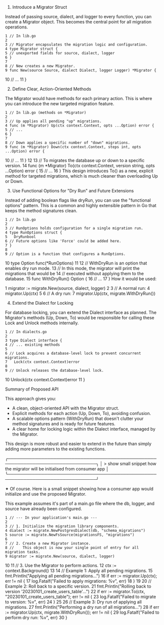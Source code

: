   1. Introduce a Migrator Struct

  Instead of passing source, dialect, and logger to every function, you can create a Migrator object. This becomes the central point for all migration
  operations.

    1 // In lib.go
    2
    3 // Migrator encapsulates the migration logic and configuration.
    4 type Migrator struct {
    5 // unexported fields for source, dialect, logger
    6 }
    7
    8 // New creates a new Migrator.
    9 func New(source Source, dialect Dialect, logger Logger) *Migrator {
   10 // ...
   11 }

  2. Define Clear, Action-Oriented Methods

  The Migrator would have methods for each primary action. This is where you can introduce the new targeted migration feature.

    1 // In lib.go (methods on *Migrator)
    2
    3 // Up applies all pending "up" migrations.
    4 func (m *Migrator) Up(ctx context.Context, opts ...Option) error {
    5 // ...
    6 }
    7
    8 // Down applies a specific number of "down" migrations.
    9 func (m *Migrator) Down(ctx context.Context, steps int, opts ...Option) error {
   10 // ...
   11 }
   12
   13 // To migrates the database up or down to a specific version.
   14 func (m *Migrator) To(ctx context.Context, version string, opts ...Option) error {
   15 // ...
   16 }
  This design introduces To() as a new, explicit method for targeted migrations, which is much cleaner than overloading Up or Down.

  3. Use Functional Options for "Dry Run" and Future Extensions

  Instead of adding boolean flags like dryRun, you can use the "functional options" pattern. This is a common and highly extensible pattern in Go that keeps the
  method signatures clean.

    1 // In lib.go
    2
    3 // RunOptions holds configuration for a single migration run.
    4 type RunOptions struct {
    5 	DryRunbool
    6 // Future options like 'Force' could be added here.
    7 }
    8
    9 // Option is a function that configures a RunOptions.
   10 type Option func(*RunOptions)
   11
   12 // WithDryRun is an option that enables dry run mode.
   13 // In this mode, the migrator will print the migrations that would be
   14 // executed without applying them to the database.
   15 func WithDryRun() Option {
   16 // ...
   17 }
  How it would be used:

   1 migrator := migrate.New(source, dialect, logger)
   2
   3 // A normal run:
   4 migrator.Up(ctx)
   5
   6 // A dry run:
   7 migrator.Up(ctx, migrate.WithDryRun())

  4. Extend the Dialect for Locking

  For database locking, you can extend the Dialect interface as planned. The Migrator's methods (Up, Down, To) would be responsible for calling these Lock and
  Unlock methods internally.

    1 // In dialects.go
    2
    3 type Dialect interface {
    4 // ... existing methods
    5
    6 // Lock acquires a database-level lock to prevent concurrent migrations.
    7 	Lock(ctx context.Context)error
    8
    9 // Unlock releases the database-level lock.
   10 	Unlock(ctx context.Context)error
   11 }

  Summary of Proposed API

  This approach gives you:
   * A clean, object-oriented API with the Migrator struct.
   * Explicit methods for each action (Up, Down, To), avoiding confusion.
   * A scalable options pattern (WithDryRun) that doesn't clutter your method signatures and is ready for future features.
   * A clear home for locking logic within the Dialect interface, managed by the Migrator.

  This design is more robust and easier to extend in the future than simply adding more parameters to the existing functions.

╭───────────────────────────────────────────────────────────────────────────────╮
│  > show small snippet how the migrator will be initialised from consumer app  │
╰───────────────────────────────────────────────────────────────────────────────╯

✦ Of course. Here is a small snippet showing how a consumer app would initialize and use the proposed Migrator.

  This example assumes it's part of a main.go file where the db, logger, and source have already been configured.

    1 // --- In your application's main.go ---
    2
    3 // 1. Initialize the migration library components.
    4 dialect := migrate.NewPostgresDialect(db, "schema_migrations")
    5 source := migrate.NewFsSource(migrationsFS, "migrations")
    6
    7 // 2. Create a new Migrator instance.
    8 //    This object is now your single point of entry for all migration tasks.
    9 migrator := migrate.New(source, dialect, logger)
   10
   11 // 3. Use the Migrator to perform actions.
   12 ctx := context.Background()
   13
   14 // Example 1: Apply all pending migrations.
   15 fmt.Println("Applying all pending migrations...")
   16 if err := migrator.Up(ctx); err != nil {
   17     log.Fatalf("Failed to apply migrations: %v", err)
   18 }
   19
   20 // Example 2: Roll back to a specific version.
   21 fmt.Println("Rolling back to version '20230101_create_users_table'...")
   22 if err := migrator.To(ctx, "20230101_create_users_table"); err != nil {
   23     log.Fatalf("Failed to migrate to version: %v", err)
   24 }
   25
   26 // Example 3: Dry run of applying all migrations.
   27 fmt.Println("Performing a dry run of all migrations...")
   28 if err := migrator.Up(ctx, migrate.WithDryRun()); err != nil {
   29     log.Fatalf("Failed to perform dry run: %v", err)
   30 }